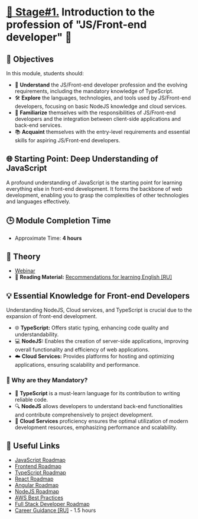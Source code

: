 # [🌟 Stage#1.](../../) Introduction to the profession of "JS/Front-end developer" 🌟

## 🎯 Objectives

In this module, students should:

- 🧠 **Understand** the JS/Front-end developer profession and the evolving requirements, including the mandatory knowledge of TypeScript.
- 🛠️ **Explore** the languages, technologies, and tools used by JS/Front-end developers, focusing on basic NodeJS knowledge and cloud services.
- 🤝 **Familiarize** themselves with the responsibilities of JS/Front-end developers and the integration between client-side applications and back-end services.
- 📚 **Acquaint** themselves with the entry-level requirements and essential skills for aspiring JS/Front-end developers.

## 🌐 Starting Point: Deep Understanding of JavaScript

A profound understanding of JavaScript is the starting point for learning everything else in front-end development. It forms the backbone of web development, enabling you to grasp the complexities of other technologies and languages effectively.

## 🕒 Module Completion Time

- Approximate Time: **4 hours**

## 📖 Theory

- [Webinar](https://www.youtube.com/watch?v=A6-omh-SVug)
- 📘 **Reading Material:** [Recommendations for learning English [RU]](https://github.com/rolling-scopes-school/tasks/blob/master/tasks/materials/english.md)

## 💡 Essential Knowledge for Front-end Developers

Understanding NodeJS, Cloud services, and TypeScript is crucial due to the expansion of front-end development.

- 🌐 **TypeScript:** Offers static typing, enhancing code quality and understandability.
- 💻 **NodeJS:** Enables the creation of server-side applications, improving overall functionality and efficiency of web applications.
- ☁️ **Cloud Services:** Provides platforms for hosting and optimizing applications, ensuring scalability and performance.

### 🌟 Why are they Mandatory?

- 📝 **TypeScript** is a must-learn language for its contribution to writing reliable code.
- 🔍 **NodeJS** allows developers to understand back-end functionalities and contribute comprehensively to project development.
- 🚀 **Cloud Services** proficiency ensures the optimal utilization of modern development resources, emphasizing performance and scalability.

## 🔗 Useful Links

- [JavaScript Roadmap](https://roadmap.sh/javascript)
- [Frontend Roadmap](https://roadmap.sh/frontend)
- [TypeScript Roadmap](https://roadmap.sh/typescript)
- [React Roadmap](https://roadmap.sh/react)
- [Angular Roadmap](https://roadmap.sh/angular)
- [NodeJS Roadmap](https://roadmap.sh/nodejs)
- [AWS Best Practices](https://roadmap.sh/best-practices/aws)
- [Full Stack Developer Roadmap](https://roadmap.sh/full-stack)
- [Career Guidance [RU]](https://www.youtube.com/watch?v=pQ0hr5U8RL0) - 1.5 hours
